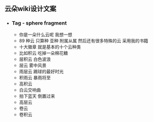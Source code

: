 ## 云朵wiki设计文案
* ### Tag - sphere fragment
  * 你是一朵什么云呢 我想一想
  * 89 种云 只算种 亚种 附属从属  然后还有很多特殊的云 采用我的书籍
  * 十大徽章  就是基本的十个云种类
  * 比如积云  吃掉一朵棉花糖
  * 层积云  白色波浪
  * 层云  雾中风景
  * 雨层云 踢球的最好时光
  * 积雨云  暴雨将至
  * 高积云 
  * 白云交响曲
  * 拍下蓝天 倒置过来
  * 高层云 
  * 卷云
  * 卷积云
 